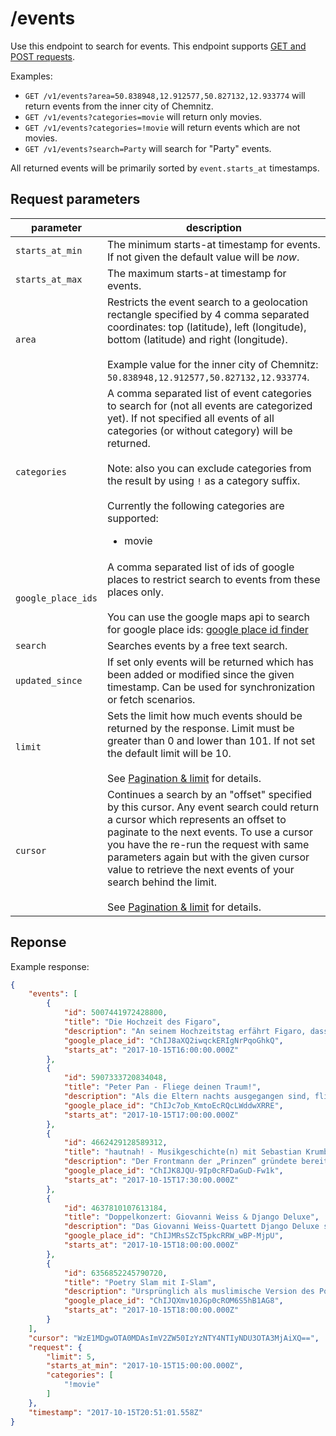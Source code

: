 # /events

Use this endpoint to search for events. This endpoint supports [GET and POST requests](https://github.com/haed/eventer-rest-api/blob/master/README.md#getpost-methods).

Examples:
* `GET /v1/events?area=50.838948,12.912577,50.827132,12.933774` will return events from the inner city of Chemnitz.
* `GET /v1/events?categories=movie` will return only movies.
* `GET /v1/events?categories=!movie` will return events which are not movies.
* `GET /v1/events?search=Party` will search for "Party" events.

All returned events will be primarily sorted by `event.starts_at` timestamps.


## Request parameters

parameter | description
--------- | -----------
`starts_at_min` | The minimum starts-at timestamp for events. If not given the default value will be *now*.
`starts_at_max` | The maximum starts-at timestamp for events.
`area` | Restricts the event search to a geolocation rectangle specified by 4 comma separated coordinates: top (latitude), left (longitude), bottom (latitude) and right (longitude). <br/><br/>Example value for the inner city of Chemnitz: `50.838948,12.912577,50.827132,12.933774`.
`categories` | A comma separated list of event categories to search for (not all events are categorized yet). If not specified all events of all categories (or without category) will be returned.<br/><br/>Note: also you can exclude categories from the result by using `!` as a category suffix.<br/><br/>Currently the following categories are supported: <ul><li>movie</li></ul>
`google_place_ids` | A comma separated list of ids of google places to restrict search to events from these places only.<br/><br/>You can use the google maps api to search for google place ids: [google place id finder](https://developers.google.com/maps/documentation/javascript/examples/places-placeid-finder)
`search` | Searches events by a free text search.
`updated_since` | If set only events will be returned which has been added or modified since the given timestamp. Can be used for synchronization or fetch scenarios.
`limit` | Sets the limit how much events should be returned by the response. Limit must be greater than 0 and lower than 101. If not set the default limit will be 10.<br/><br/>See [Pagination & limit](https://github.com/haed/eventer-rest-api/blob/master/README.md#pagination--limit) for details.
`cursor` | Continues a search by an "offset" specified by this cursor. Any event search could return a cursor which represents an offset to paginate to the next events. To use a cursor you have the re-run the request with same parameters again but with the given cursor value to retrieve the next events of your search behind the limit.<br/><br/>See [Pagination & limit](https://github.com/haed/eventer-rest-api/blob/master/README.md#pagination--limit) for details.


## Reponse

Example response:
```json
{
    "events": [
        {
            "id": 5007441972428800,
            "title": "Die Hochzeit des Figaro",
            "description": "An seinem Hochzeitstag erfährt Figaro, dass sein Freund Graf Almaviva seiner Braut nachstellt, zumal Figaro dem Schürzenjäger Almaviva die Wege für dessen Frauengeschichten ebnete. Nun führt einer der Wege aber in sein eigenes Schlafzimmer.",
            "google_place_id": "ChIJ8aXQ2iwqckERIgNrPqoGhkQ",
            "starts_at": "2017-10-15T16:00:00.000Z"
        },
        {
            "id": 5907333720834048,
            "title": "Peter Pan - Fliege deinen Traum!",
            "description": "Als die Eltern nachts ausgegangen sind, fliegen Wendy, John und Michael Darling mit Peter Pan nach Nimmerland, der Insel der ewigen Kindheit und erleben dort die wunderlichsten Abenteuer. Alles nur ein Traum? Mitreißendes und poetisches Musical.",
            "google_place_id": "ChIJc7ob_KmtoEcRQcLWddwXRRE",
            "starts_at": "2017-10-15T17:00:00.000Z"
        },
        {
            "id": 4662429128589312,
            "title": "hautnah! - Musikgeschichte(n) mit Sebastian Krumbiegel",
            "description": "Der Frontmann der „Prinzen“ gründete bereits in der Schule 1981 seine erste Band, kaufte sich vom eigenen Geld ein Schlagzeug und studierte an der Leipziger Musikhochschule. Er erzählt von seinem Leben zwischen Popband und Engagement gegen Rechts.",
            "google_place_id": "ChIJK8JQU-9Ip0cRFDaGuD-Fw1k",
            "starts_at": "2017-10-15T17:30:00.000Z"
        },
        {
            "id": 4637810107613184,
            "title": "Doppelkonzert: Giovanni Weiss & Django Deluxe",
            "description": "Das Giovanni Weiss-Quartett Django Deluxe steht ganz in der Tradition des großen Gypsy-Swing-Meisters Django Reinhardt. Neben den klassischen Sinti-Klängen ist Weiss jedoch auch beeinflusst von Musikern wie Wes Montgomery, George Benson und Pat Metheny",
            "google_place_id": "ChIJMRsSZcT5pkcRRW_wBP-MjpU",
            "starts_at": "2017-10-15T18:00:00.000Z"
        },
        {
            "id": 6356852245790720,
            "title": "Poetry Slam mit I-Slam",
            "description": "Ursprünglich als muslimische Version des Poetry Slams gestartet, sind neben Chemnitzer Slammern auch Künstler des Berliner Vereins I-Slam zu Gast. Vor dem Hintergrund des Empowerment-Gedanken setzen sie  klare Zeichen gegen Rassismus und Stereotypen.",
            "google_place_id": "ChIJQXmv10JGp0cROM6S5hB1AG8",
            "starts_at": "2017-10-15T18:00:00.000Z"
        }
    ],
    "cursor": "WzE1MDgwOTA0MDAsImV2ZW50IzYzNTY4NTIyNDU3OTA3MjAiXQ==",
    "request": {
        "limit": 5,
        "starts_at_min": "2017-10-15T15:00:00.000Z",
        "categories": [
            "!movie"
        ]
    },
    "timestamp": "2017-10-15T20:51:01.558Z"
}
```
